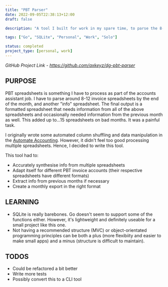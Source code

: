 ```yaml
---
title: "PBT Parser"
date: 2022-09-05T22:38:13+12:00
draft: false

description: "A tool I built for work in my spare time, to parse the 8-10 PBT spreadsheets I have to process every month end. In Go."

tags: ["Go", "SQLite", "Personal", "Work", "Solo"]

status: completed
project_type: [personal, work]
---
```


*GitHub Project Link - https://github.com/axkeyz/dg-pbt-parser*

## PURPOSE

PBT spreadsheets is something I have to process as part of the accounts assistant job. I have to parse around 8-12 invoice spreadsheets by the end of the month, and another "info" spreadsheet. The final output is a formatted spreadsheet that needs information from all of the above spreadsheets and occasionally needed information from the previous month as well. This added up to...15 spreadsheets on bad months. It was a painful task.

I originally wrote some automated column shuffling and data manipulation in the [Automate Accounting](/projects/automate-accounting/). However, it didn't feel too good processing multiple spreadsheets. Hence, I decided to write this tool.

This tool had to:
- Accurately synthesise info from multiple spreadsheets
- Adapt itself for different PBT invoice accounts (their respective spreadsheets have different formats)
- Extract info from previous months if necessary
- Create a monthly export in the right format

## LEARNING

- SQLite is really barebones. Go doesn't seem to support some of the functions either. However, it's lightweight and definitely useable for a small project like this one.
- Not having a recommended structure (MVC) or object-orientated programming principles can be both a plus (more flexibiity and easier to make small apps) and a minus (structure is difficult to maintain).

## TODOS

- Could be refactored a bit better
- Write more tests
- Possibly convert this to a CLI tool
